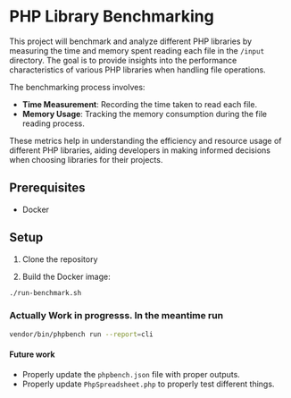 # PHP Library Benchmarking

This project will benchmark and analyze different PHP libraries by measuring the time and memory spent reading each file in the `/input` directory. The goal is to provide insights into the performance characteristics of various PHP libraries when handling file operations.

The benchmarking process involves:

- **Time Measurement**: Recording the time taken to read each file.
- **Memory Usage**: Tracking the memory consumption during the file reading process.

These metrics help in understanding the efficiency and resource usage of different PHP libraries, aiding developers in making informed decisions when choosing libraries for their projects.

## Prerequisites

- Docker

## Setup

1. Clone the repository

2. Build the Docker image:

```BASH
./run-benchmark.sh
```

### Actually Work in progresss. In the meantime run

```BASH
vendor/bin/phpbench run --report=cli
```

#### Future work

- Properly update the `phpbench.json` file with proper outputs.
- Properly update `PhpSpreadsheet.php` to properly test different things.
